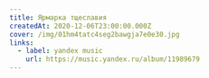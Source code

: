 ```yaml
---
title: Ярмарка тщеславия
createdAt: 2020-12-06T23:00:00.000Z
cover: /img/01hm4tatc4seg2bawgja7e0e30.jpg
links:
  - label: yandex music
    url: https://music.yandex.ru/album/11989679
---
```

